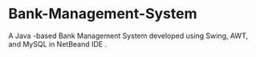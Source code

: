 # Bank-Management-System
A Java -based Bank Management System developed using Swing, AWT, and MySQL in NetBeand IDE .
